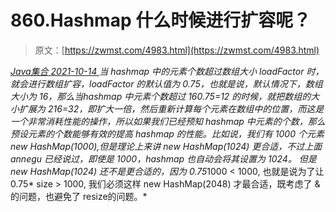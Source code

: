 <!--yml
category: 未分类
date: 0001-01-01 00:00:00
--->

# 860.Hashmap 什么时候进行扩容呢？

> 原文：[https://zwmst.com/4983.html](https://zwmst.com/4983.html)

   [ *Java集合* ](https://zwmst.com/java%e9%9b%86%e5%90%88)*[ <time datetime="2021-10-14T22:45:36+08:00"> 2021-10-14 </time> ](https://zwmst.com/4983.html)  当 hashmap 中的元素个数超过数组大小 loadFactor 时，就会进行数组扩容，loadFactor 的默认值为 0.75，也就是说，默认情况下，数组大小为 16，那么当hashmap 中元素个数超过 160.75=12 的时候，就把数组的大小扩展为 216=32，即扩大一倍，然后重新计算每个元素在数组中的位置，而这是一个非常消耗性能的操作，所以如果我们已经预知 hashmap 中元素的个数，那么预设元素的个数能够有效的提高 hashmap 的性能。比如说，我们有 1000 个元素 new HashMap(1000),但是理论上来讲 new HashMap(1024) 更合适，不过上面 annegu 已经说过，即使是 1000，hashmap 也自动会将其设置为 1024。 但是 new HashMap(1024) 还不是更合适的，因为 0.75*1000 < 1000, 也就是说为了让 0.75* size > 1000, 我们必须这样 new HashMap(2048) 才最合适，既考虑了 & 的问题，也避免了 resize的问题。*